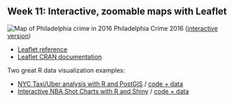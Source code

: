 ## Week 11: Interactive, zoomable maps with Leaflet

![Map of Philadelphia crime in 2016](https://github.com/MUSA-620-Spring-2018/MUSA-620-Week-11/blob/master/philly-crime-2016.png "Map of Philadelphia crime in 2016")
Philadelphia Crime 2016 ([interactive version](https://blueshift.io/philly-crime.html))

- [Leaflet reference](https://rstudio.github.io/leaflet/)
- [Leaflet CRAN documentation](https://cran.r-project.org/web/packages/leaflet/leaflet.pdf)


Two great R data visualization examples:
- [NYC Taxi/Uber analysis with R and PostGIS](http://toddwschneider.com/posts/analyzing-1-1-billion-nyc-taxi-and-uber-trips-with-a-vengeance/) / [code + data](https://github.com/toddwschneider/nyc-taxi-data)
- [Interactive NBA Shot Charts with R and Shiny](http://toddwschneider.com/posts/ballr-interactive-nba-shot-charts-with-r-and-shiny/) / [code + data](https://github.com/toddwschneider/ballr)

